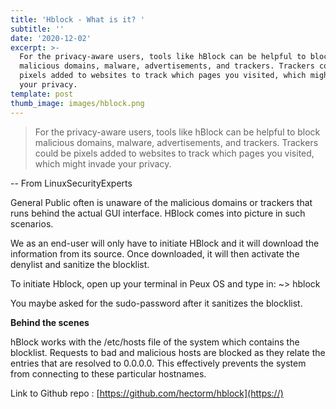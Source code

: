 ```yaml
---
title: 'Hblock - What is it? '
subtitle: ''
date: '2020-12-02'
excerpt: >-
  For the privacy-aware users, tools like hBlock can be helpful to block
  malicious domains, malware, advertisements, and trackers. Trackers could be
  pixels added to websites to track which pages you visited, which might invade
  your privacy.
template: post
thumb_image: images/hblock.png
---
```

> For the privacy-aware users, tools like hBlock can be helpful to block malicious domains, malware, advertisements, and trackers. Trackers could be pixels added to websites to track which pages you visited, which might invade your privacy. 

-- From LinuxSecurityExperts

General Public often is unaware of the malicious domains or trackers that runs behind the actual GUI interface.  HBlock comes into picture in such scenarios. 

We as an end-user will only have to initiate HBlock and it will download the information from its source. Once downloaded, it will then activate the denylist and sanitize the blocklist. 

To initiate Hblock, open up your terminal in Peux OS and type in:
~> hblock 

You maybe asked for the sudo-password after it sanitizes the blocklist. 

**Behind the scenes**

hBlock works with the /etc/hosts file of the system which contains the blocklist. Requests to bad and malicious hosts are blocked as they relate the entries that are resolved to 0.0.0.0. This effectively prevents the system from connecting to these particular hostnames.

Link to Github repo : [https://github.com/hectorm/hblock](https://)


